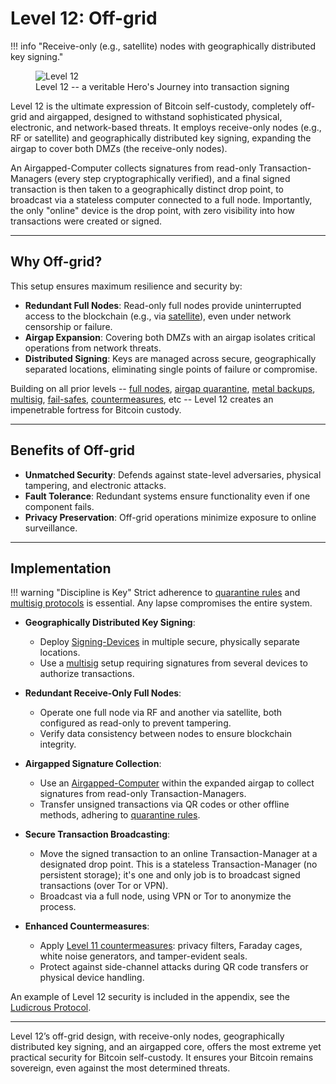 # Level 12: Off-grid

!!! info "Receive-only (e.g., satellite) nodes with geographically distributed key signing."
    <figure markdown>
    ![Level 12](/images/levels-Level-12.drawio.png)
      <figcaption>Level 12 -- a veritable Hero's Journey into transaction signing</figcaption>
    </figure>

Level 12 is the ultimate expression of Bitcoin self-custody, completely off-grid and airgapped, designed to withstand sophisticated physical, electronic, and network-based threats. 
It employs receive-only nodes (e.g., RF or satellite) and geographically distributed key signing, expanding the airgap to cover both DMZs (the receive-only nodes).

An Airgapped-Computer collects signatures from read-only Transaction-Managers (every step cryptographically verified), and a final signed transaction is then taken to a geographically distinct drop point,
 to broadcast via a stateless computer connected to a full node. Importantly, the only "online" device is the drop point, with zero visibility into how transactions were created or signed.




---

## Why Off-grid?

This setup ensures maximum resilience and security by:

- **Redundant Full Nodes**: Read-only full nodes provide uninterrupted access to the blockchain (e.g., via [satellite](https://blockstream.com/satellite/)), even under network censorship or failure.
- **Airgap Expansion**: Covering both DMZs with an airgap isolates critical operations from network threats.
- **Distributed Signing**: Keys are managed across secure, geographically separated locations, eliminating single points of failure or compromise.

Building on all prior levels --
 [full nodes](level-4.md), [airgap quarantine](level-5.md), [metal backups](level-6.md), [multisig](level-7.md),
 [fail-safes](level-10.md), [countermeasures](level-11.md), etc
 -- Level 12 creates an impenetrable fortress for Bitcoin custody.




---

## Benefits of Off-grid

- **Unmatched Security**: Defends against state-level adversaries, physical tampering, and electronic attacks.
- **Fault Tolerance**: Redundant systems ensure functionality even if one component fails.
- **Privacy Preservation**: Off-grid operations minimize exposure to online surveillance.

---

## Implementation

!!! warning "Discipline is Key"
    Strict adherence to [quarantine rules](level-5.md) and [multisig protocols](level-7.md) is essential. Any lapse compromises the entire system.

- **Geographically Distributed Key Signing**:
    - Deploy [Signing-Devices](../appendix/airgapped-computer.md) in multiple secure, physically separate locations.
    - Use a [multisig](level-7.md) setup requiring signatures from several devices to authorize transactions.

- **Redundant Receive-Only Full Nodes**:
    - Operate one full node via RF and another via satellite, both configured as read-only to prevent tampering.
    - Verify data consistency between nodes to ensure blockchain integrity.

- **Airgapped Signature Collection**:
    - Use an [Airgapped-Computer](../appendix/airgapped-computer.md) within the expanded airgap to collect signatures from read-only Transaction-Managers.
    - Transfer unsigned transactions via QR codes or other offline methods, adhering to [quarantine rules](level-5.md).

- **Secure Transaction Broadcasting**:
    - Move the signed transaction to an online Transaction-Manager at a designated drop point. This is a stateless Transaction-Manager (no persistent storage); it's one and only job is to broadcast signed transactions (over Tor or VPN).
    - Broadcast via a full node, using VPN or Tor to anonymize the process.

- **Enhanced Countermeasures**:
    - Apply [Level 11 countermeasures](level-11.md): privacy filters, Faraday cages, white noise generators, and tamper-evident seals.
    - Protect against side-channel attacks during QR code transfers or physical device handling.


An example of Level 12 security is included in the appendix, see the [Ludicrous Protocol](../appendix/protocol_ludicrous.md).






---

Level 12’s off-grid design, with receive-only nodes, geographically distributed key signing, and an airgapped core, offers the most extreme yet practical security for Bitcoin self-custody. It ensures your Bitcoin remains sovereign, even against the most determined threats.





















